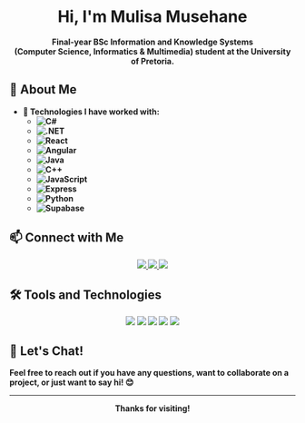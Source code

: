 <h1 align="center">
  Hi, I'm Mulisa Musehane 
</h1>

<p align="center">
  <b>Final-year BSc Information and Knowledge Systems </br>(Computer Science, Informatics & Multimedia) student  at the University of Pretoria.<b/>
    
</p>

## 🚀 About Me

- 💼 **Technologies I have worked with:**
  - ![C#](https://img.shields.io/badge/-C%23-239120?style=for-the-badge&logo=c-sharp&logoColor=white) 
  - ![.NET](https://img.shields.io/badge/-.NET-512BD4?style=for-the-badge&logo=dotnet&logoColor=white)
  - ![React](https://img.shields.io/badge/-React-61DAFB?style=for-the-badge&logo=react&logoColor=white)
  - ![Angular](https://img.shields.io/badge/-Angular-DD0031?style=for-the-badge&logo=angular&logoColor=white)
  - ![Java](https://img.shields.io/badge/-Java-007396?style=for-the-badge&logo=java&logoColor=white)
  - ![C++](https://img.shields.io/badge/-C++-00599C?style=for-the-badge&logo=c%2B%2B&logoColor=white)
  - ![JavaScript](https://img.shields.io/badge/-JavaScript-F7DF1E?style=for-the-badge&logo=javascript&logoColor=black)
  - ![Express](https://img.shields.io/badge/-Express-000000?style=for-the-badge&logo=express&logoColor=white)
  - ![Python](https://img.shields.io/badge/-Python-3776AB?style=for-the-badge&logo=python&logoColor=white)
  - ![Supabase](https://img.shields.io/badge/-Supabase-3ECF8E?style=for-the-badge&logo=supabase&logoColor=white)


## 📫 Connect with Me

<p align="center">
  <a href="https://www.linkedin.com/in/mulisa-musehane-96119b233/" target="_blank">
    <img src="https://img.shields.io/badge/-LinkedIn-0077B5?style=for-the-badge&logo=linkedin&logoColor=white">
  </a>
  <a href="mailto:mulisamusehane@gmail.com">
    <img src="https://img.shields.io/badge/-Email-D14836?style=for-the-badge&logo=gmail&logoColor=white">
  </a>
  <a href="https://github.com/mulisamusehane" target="_blank">
    <img src="https://img.shields.io/badge/-GitHub-181717?style=for-the-badge&logo=github&logoColor=white">
  </a>
</p>

## 🛠️ Tools and Technologies

<p align="center">
  <img src="https://img.shields.io/badge/VS%20Code-0078d7.svg?style=for-the-badge&logo=visual-studio-code&logoColor=white">
  <img src="https://img.shields.io/badge/Git-F05032?style=for-the-badge&logo=git&logoColor=white">
  <img src="https://img.shields.io/badge/GitHub-181717?style=for-the-badge&logo=github&logoColor=white">
  <img src="https://img.shields.io/badge/Figma-F24E1E?style=for-the-badge&logo=figma&logoColor=white">
  <img src="https://img.shields.io/badge/Microsoft%20Visual%20Studio-5C2D91?style=for-the-badge&logo=visual-studio&logoColor=white">
</p>

## 💬 Let's Chat!

Feel free to reach out if you have any questions, want to collaborate on a project, or just want to say hi! 😊

---

<p align="center">
  Thanks for visiting!
</p>
